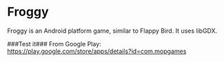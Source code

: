 Froggy
======

Froggy is an Android platform game, similar to Flappy Bird. It uses libGDX.

###Test it###
From Google Play: https://play.google.com/store/apps/details?id=com.mopgames
